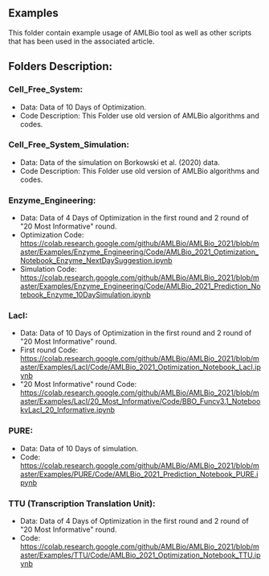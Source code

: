 ## Examples
This folder contain example usage of AMLBio tool as well as other scripts that has been used in the associated article.

## Folders Description:
### Cell_Free_System:
* Data: Data of 10 Days of Optimization.
* Code Description: This Folder use old version of AMLBio algorithms and codes.

### Cell_Free_System_Simulation:
* Data: Data of the simulation on Borkowski et al. (2020) data.
* Code Description: This Folder use old version of AMLBio algorithms and codes.

### Enzyme_Engineering:
* Data: Data of 4 Days of Optimization in the first round and 2 round of "20 Most Informative" round.
* Optimization Code: https://colab.research.google.com/github/AMLBio/AMLBio_2021/blob/master/Examples/Enzyme_Engineering/Code/AMLBio_2021_Optimization_Notebook_Enzyme_NextDaySuggestion.ipynb
* Simulation Code: https://colab.research.google.com/github/AMLBio/AMLBio_2021/blob/master/Examples/Enzyme_Engineering/Code/AMLBio_2021_Prediction_Notebook_Enzyme_10DaySimulation.ipynb

### LacI:
* Data: Data of 10 Days of Optimization in the first round and 2 round of "20 Most Informative" round.
* First round Code: https://colab.research.google.com/github/AMLBio/AMLBio_2021/blob/master/Examples/LacI/Code/AMLBio_2021_Optimization_Notebook_LacI.ipynb
* "20 Most Informative" round Code: https://colab.research.google.com/github/AMLBio/AMLBio_2021/blob/master/Examples/LacI/20_Most_Informative/Code/BBO_Funcv3.1_NotebookvLacI_20_Informative.ipynb

### PURE:
* Data: Data of 10 Days of simulation.
* Code: https://colab.research.google.com/github/AMLBio/AMLBio_2021/blob/master/Examples/PURE/Code/AMLBio_2021_Prediction_Notebook_PURE.ipynb

### TTU (Transcription Translation Unit):
* Data: Data of 4 Days of Optimization in the first round and 2 round of "20 Most Informative" round.
* Code: https://colab.research.google.com/github/AMLBio/AMLBio_2021/blob/master/Examples/TTU/Code/AMLBio_2021_Optimization_Notebook_TTU.ipynb
